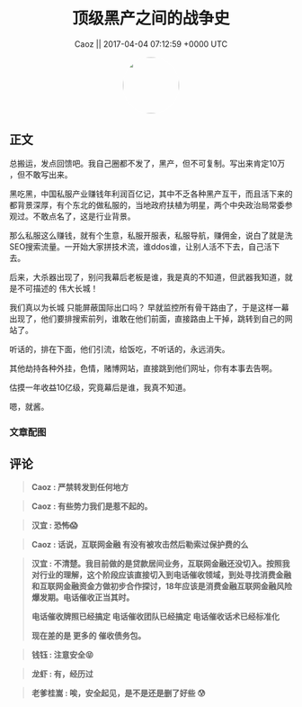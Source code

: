 <h1 align="center">顶级黑产之间的战争史</h1>




<p align="center">
    <a>Caoz || 2017-04-04 07:12:59 &#43;0000 UTC</a>
</p>

<div align="center">
    <img src="https://images.zsxq.com/Fq1ec0LaMgzg1iEwJesuuOoekfTn?e=1590940799&amp;token=kIxbL07-8jAj8w1n4s9zv64FuZZNEATmlU_Vm6zD:gitkG3UJjUIIFGyx27kihI1V6bQ=" width="100" height="100" style="border:1px solid;border-radius:50%; color:#ffffff"/>
</div>




## 正文

<div>
总搬运，发点回馈吧。我自己圈都不发了，黑产，但不可复制。写出来肯定10万 ，但不敢写出来。

黑吃黑，中国私服产业赚钱年利润百亿记，其中不乏各种黑产互干，而且活下来的都背景深厚，有个东北的做私服的，当地政府扶植为明星，两个中央政治局常委参观过。不敢点名了，这是行业背景。

那么私服这么赚钱，就有个生意，私服开服表，私服导航，赚佣金，说白了就是洗SEO搜索流量。一开始大家拼技术流，谁ddos谁，让别人活不下去，自己活下去。

后来，大杀器出现了，别问我幕后老板是谁，我是真的不知道，但武器我知道，就是不可描述的 伟大长城！

我们真以为长城 只能屏蔽国际出口吗？ 早就监控所有骨干路由了，于是这样一幕出现了，他们要排搜索前列，谁敢在他们前面，直接路由上干掉，跳转到自己的网站了。

听话的，排在下面，他们引流，给饭吃，不听话的，永远消失。

其他劫持各种外挂，色情，赌博网站，直接跳到他们网址，你有本事去告啊。

估摸一年收益10亿级，究竟幕后是谁，我真不知道。

嗯，就酱。
</div>

### 文章配图

<div class="image" align="center">

</div>


## 评论

<div align="left">
<div>

<blockquote >
<span> <strong>Caoz : 严禁转发到任何地方 </strong></span>
</blockquote>

<blockquote >
<span> <strong>Caoz : 有些势力我们是惹不起的。 </strong></span>
</blockquote>

<blockquote >
<span> <strong>汉宜 : 恐怖😱 </strong></span>
</blockquote>

<blockquote >
<span> <strong>Caoz : 话说，互联网金融 有没有被攻击然后勒索过保护费的么 </strong></span>
</blockquote>

<blockquote >
<span> <strong>汉宜 : 不清楚。我目前做的是贷款居间业务，互联网金融还没切入。按照我对行业的理解，这个阶段应该直接切入到电话催收领域，到处寻找消费金融和互联网金融资金方做初步合作探讨，18年应该是消费金融互联网金融风险爆发期。电话催收正当其时。

电话催收牌照已经搞定
电话催收团队已经搞定
电话催收话术已经标准化

现在差的是 更多的 催收债务包。 </strong></span>
</blockquote>

<blockquote >
<span> <strong>钱钰 : 注意安全😝 </strong></span>
</blockquote>

<blockquote >
<span> <strong>龙虾 : 有，经历过 </strong></span>
</blockquote>

<blockquote >
<span> <strong>老爹桂嵩 : 唉，安全起见，是不是还是删了好些  😰 </strong></span>
</blockquote>

</div>
</div>